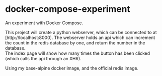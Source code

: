 # docker-compose-experiment
An experiment with Docker Compose.  

This project will create a python webserver, which can be connected to at [http://localhost:8000].
The webserver holds an api which can increment the count in the redis database by one, and return the number in the database.  
The index page will show how many times the button has been clicked (which calls the api through an XHR).

Using my base-alpine docker image, and the official redis image.
